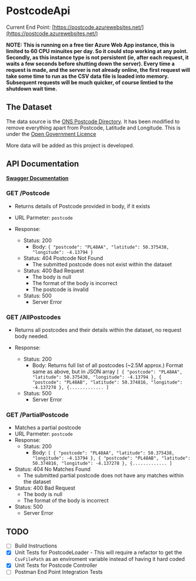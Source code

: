 # PostcodeApi

Current End Point: [https://postcode.azurewebsites.net/](https://postcode.azurewebsites.net/)

**NOTE: This is running on a free tier Azure Web App instance, this is limited to 60 CPU minuites per day. So it could stop working at any point. Secondly, as this instance type is not persistent (ie, after each request, it waits a few seconds before shutting down the server). Every time a request is made, and the server is not already online, the first request will take some time to run as the CSV data file is loaded into memory. Subsequent requests will be much quicker, of course limtied to the shutdown wait time.**

## The Dataset

The data source is the [ONS Postcode Directory](https://geoportal.statistics.gov.uk/datasets/ons::ons-postcode-directory-august-2023/about). It has been modified to remove everything apart from Postcode, Latitude and Longitude. This is under the [Open Government Licence](https://www.nationalarchives.gov.uk/doc/open-government-licence/version/3/)


More data will be added as this project is developed. 


## API Documentation

**[Swagger Documentation](https://postcode.azurewebsites.net/swagger/index.html)**

### GET /Postcode
- Returns details of Postcode provided in body, if it exists

- URL Parmeter: `postcode`

- Response: 
  - Status: 200
    - Body: `{
    "postcode": "PL48AA",
    "latitude": 50.375438,
    "longitude": -4.13794
  }`
  - Status: 404 Postcode Not Found
    - The submitted postcode does not exist within the dataset   
  - Status: 400 Bad Request
    - The body is null  
    - The format of the body is incorrect
    - The postcode is invalid
  - Status: 500
    - Server Error

### GET /AllPostcodes
- Returns all postcodes and their details within the dataset, no request body needed.

- Response: 
  - Status: 200
    - Body: Returns full list of all postcodes (~2.5M approx.) Format same as above, but in JSON array
      `[
    {
        "postcode": "PL48AA",
        "latitude": 50.375438,
        "longitude": -4.13794
    },
    {
        "postcode": "PL48AB",
        "latitude": 50.374816,
        "longitude": -4.137278
    },
    {.............
  ]`
  - Status: 500
    - Server Error

### GET /PartialPostcode
- Matches a partial postcode
- URL Parmeter: `postcode`
- Response: 
  - Status: 200
    - Body: 
`[
    {
        "postcode": "PL48AA",
        "latitude": 50.375438,
        "longitude": -4.13794
    },
    {
        "postcode": "PL48AB",
        "latitude": 50.374816,
        "longitude": -4.137278
    },
    {.............
]`
- Status: 404 No Matches Found
    - The submitted partial postcode does not have any matches within the dataset   
- Status: 400 Bad Request
  - The body is null  
  - The format of the body is incorrect
- Status: 500
  - Server Error

## TODO

- [ ] Build Instructions
- [x] Unit Tests for PostcodeLoader - This will require a refactor to get the `CsvFilePath` as an enviroment variable instead of having it hard coded
- [x] Unit Tests for Postcode Controller
- [ ] Postman End Point Integration Tests
